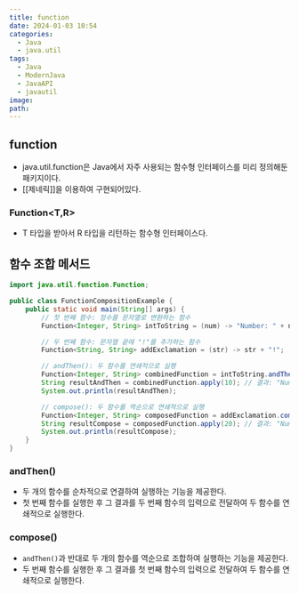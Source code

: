 ```yaml
---
title: function
date: 2024-01-03 10:54
categories:
  - Java
  - java.util
tags:
  - Java
  - ModernJava
  - JavaAPI
  - javautil
image: 
path:
---
```


## function
+ java.util.function은 Java에서 자주 사용되는 함수형 인터페이스를 미리 정의해둔 패키지이다.
+ [[제네릭]]을 이용하여 구현되어있다.

### Function<T,R>
+ T 타입을 받아서 R 타입을 리턴하는 함수형 인터페이스다.

## 함수 조합 메서드

```java
import java.util.function.Function;

public class FunctionCompositionExample {
    public static void main(String[] args) {
        // 첫 번째 함수: 정수를 문자열로 변환하는 함수
        Function<Integer, String> intToString = (num) -> "Number: " + num;

        // 두 번째 함수: 문자열 끝에 "!"를 추가하는 함수
        Function<String, String> addExclamation = (str) -> str + "!";

        // andThen(): 두 함수를 연쇄적으로 실행
        Function<Integer, String> combinedFunction = intToString.andThen(addExclamation);
        String resultAndThen = combinedFunction.apply(10); // 결과: "Number: 10!"
        System.out.println(resultAndThen);

        // compose(): 두 함수를 역순으로 연쇄적으로 실행
        Function<Integer, String> composedFunction = addExclamation.compose(intToString);
        String resultCompose = composedFunction.apply(20); // 결과: "Number: 20!"
        System.out.println(resultCompose);
    }
}

```

### andThen()
+ 두 개의 함수를 순차적으로 연결하여 실행하는 기능을 제공한다.
+ 첫 번째 함수를 실행한 후 그 결과를 두 번째 함수의 입력으로 전달하여 두 함수를 연쇄적으로 실행한다.

### compose()
+ `andThen()`과 반대로 두 개의 함수를 역순으로 조합하여 실행하는 기능을 제공한다.
+ 두 번째 함수를 실행한 후 그 결과를 첫 번째 함수의 입력으로 전달하여 두 함수를 연쇄적으로 실행한다.
